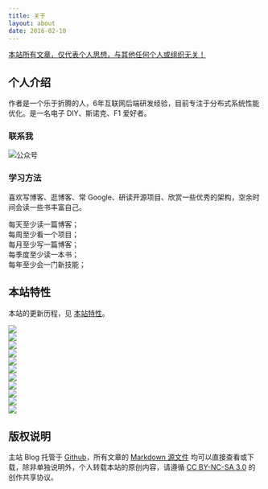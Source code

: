 ```yaml
---
title: 关于
layout: about
date: 2016-02-10
---
```

[本站所有文章，仅代表个人思想，与其他任何个人或组织无关！](#)

## 个人介绍

作者是一个乐于折腾的人，6年互联网后端研发经验，目前专注于分布式系统性能优化。是一名电子 DIY、斯诺克、F1 爱好者。

### 联系我

![公众号](//img0.fanhaobai.com/wechat.jpeg)

### 学习方法

喜欢写博客、逛博客、常 Google、研读开源项目、欣赏一些优秀的架构，空余时间会读一些书丰富自己。

<pre>
每天至少读一篇博客；
每周至少看一个项目；
每月至少写一篇博客；
每季度至少读一本书；
每年至少会一门新技能；
</pre>

## 本站特性

本站的更新历程，见 [本站特性](https://www.fanhaobai.com/about-site/)。

<div class="row"><div class="col m3 s4"><img src="https://img0.fanhaobai.com/about/index/6e6ade44-bc83-4a25-8b36-b41c5a0186a0.jpg"></div><div class="col m3 s4"><img src="https://img1.fanhaobai.com/about/index/oIvyC4BVfC358zcqI3_8kQua.png"></div><div class="col m3 s4"><img src="https://img2.fanhaobai.com/about/index/7fbbc22c-3a0f-466b-87bb-d8d27367c419.gif"></div><div class="col m3 s4"><img src="https://img3.fanhaobai.com/about/index/1b8RAFgTPJ65AAY7vARIDYLa.jpg"></div><div class="col m3 s4"><img src="https://img4.fanhaobai.com/about/index/9fPXD11M-qsaym50SNAkwFl_.png"></div><div class="col m3 s4"><img src="https://img3.fanhaobai.com/about/index/UtjFTjHOIYx92yaA6wsdh0GD.png"></div><div class="col m3 s4"><img src="https://img1.fanhaobai.com/about/index/fQm_6CQKLTPRYXQ_vPInMijE.jpg"></div><div class="col m3 s4"><img src="https://img5.fanhaobai.com/about/index/8aded4ae-807e-41fa-913d-5f28726a447d.png"></div><div class="col m3 s4"><img src="https://img0.fanhaobai.com/about/index/O_tDRRtwdgwUJGleCTb-fJvl.jpg"></div><div class="col m3 s4"><img src="https://img4.fanhaobai.com/about/index/98857854-705b-4306-a360-a32f78d87390.png"></div><div class="col m3 s4"><img src="https://img2.fanhaobai.com/about/index/ffd01abc-1dc8-41b9-b6c4-004f779dddf3.png"></div></div>

## 版权说明

主站 Blog 托管于 [Github](https://github.com/fan-haobai/blog)，所有文章的 [Markdown 源文件](https://github.com/fan-haobai/blog/tree/master/_posts) 均可以直接查看或下载，除非单独说明外，个人转载本站的原创内容，请遵循 [CC BY-NC-SA 3.0](http://creativecommons.org/licenses/by-nc-sa/3.0/deed.zh) 的创作共享协议。
